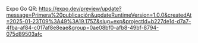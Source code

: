 Expo Go QR: https://expo.dev/preview/update?message=Primera%20publicación&updateRuntimeVersion=1.0.0&createdAt=2025-01-23T09%3A49%3A19.175Z&slug=exp&projectId=b227de1d-d7a7-4fba-af84-c017af8e8eae&group=0ae08bf0-afb8-49bf-8794-075d89503afc
